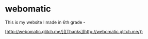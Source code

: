 # webomatic
This is my website I made in 6th grade -

[http://webomatic.glitch.me/]([Thanks](http://webomatic.glitch.me/))
